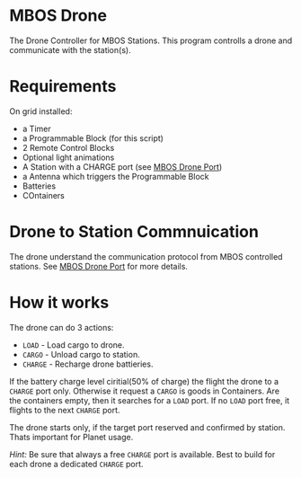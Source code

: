 # MBOS Drone
The Drone Controller for MBOS Stations.
This program controlls a drone and communicate with the station(s).

# Requirements
On grid installed:
* a Timer
* a Programmable Block (for this script)
* 2 Remote Control Blocks
* Optional light animations
* A Station with a CHARGE port (see [MBOS Drone Port])
* a Antenna which triggers the Programmable Block
* Batteries
* COntainers

# Drone to Station Commnuication
The drone understand the communication protocol from MBOS controlled stations.
See [MBOS Drone Port] for more details.

# How it works
The drone can do 3 actions:
* `LOAD` - Load cargo to drone.
* `CARGO` - Unload cargo to station.
* `CHARGE` - Recharge drone battieries.

If the battery charge level ciritial(50% of charge) the flight the drone to a 
`CHARGE` port only. Otherwise it request a `CARGO` is goods in Containers. Are 
the containers empty, then it searches for a `LOAD` port. If no `LOAD` port free,
it flights to the next `CHARGE` port.

The drone starts only, if the target port reserved and confirmed by station. Thats important for Planet usage.

*Hint:* Be sure that always a free `CHARGE` port is available. Best to build for each drone a dedicated `CHARGE` port.


[MBOS Drone Port]: (https://steamcommunity.com/sharedfiles/filedetails/?id=1125864825)